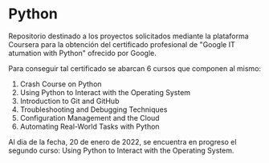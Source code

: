 # Python

Repositorio destinado a los proyectos solicitados mediante la plataforma Coursera para la obtención del certificado profesional de "Google IT atumation with Python" ofrecido por Google.

Para conseguir tal certificado se abarcan 6 cursos que componen al mismo:
  1. Crash Course on Python
  2. Using Python to Interact with the Operating System
  3. Introduction to Git and GitHub
  4. Troubleshooting and Debugging Techniques
  5. Configuration Management and the Cloud
  6. Automating Real-World Tasks with Python

Al dia de la fecha, 20 de enero de 2022, se encuentra en progreso el segundo curso: Using Python to Interact with the Operating System. 
